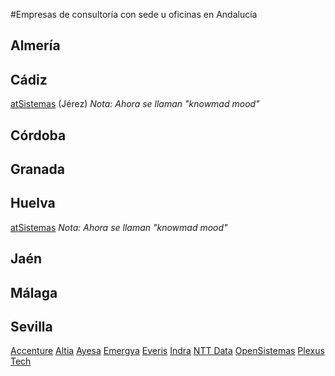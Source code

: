 #Empresas de consultoría con sede u oficinas en Andalucía

## Almería

## Cádiz
[atSistemas](https://www.linkedin.com/company/atsistemas/) (Jérez)
_Nota: Ahora se llaman "knowmad mood"_

## Córdoba

## Granada

## Huelva
[atSistemas](https://www.linkedin.com/company/atsistemas/)
_Nota: Ahora se llaman "knowmad mood"_

## Jaén

## Málaga

## Sevilla
[Accenture](https://www.linkedin.com/company/accenture-espana/)
[Altia](https://www.linkedin.com/company/altia-sa/)
[Ayesa](https://www.linkedin.com/company/ayesa/)
[Emergya](https://www.linkedin.com/company/emergya/)
[Everis](https://www.linkedin.com/company/everis/)
[Indra](https://www.linkedin.com/company/indra/)
[NTT Data](https://www.linkedin.com/company/ntt-data-europe-latam/)
[OpenSistemas](https://www.linkedin.com/company/opensistemas/)
[Plexus Tech](https://www.linkedin.com/company/plexus-tech/)
